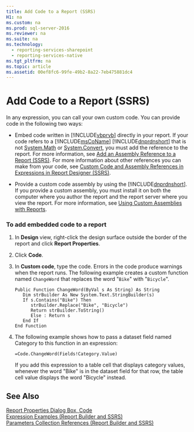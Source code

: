 ```yaml
---
title: Add Code to a Report (SSRS)
H1: na
ms.custom: na
ms.prod: sql-server-2016
ms.reviewer: na
ms.suite: na
ms.technology: 
  - reporting-services-sharepoint
  - reporting-services-native
ms.tgt_pltfrm: na
ms.topic: article
ms.assetid: 00ef8fc6-99fe-49b2-8a22-7eb475881dc4
---
```

# Add Code to a Report (SSRS)
  In any expression, you can call your own custom code. You can provide code in the following two ways:  
  
-   Embed code written in [!INCLUDE[vbprvb](../../Topics/TopicNameContainA/includes/vbprvb_md.md)] directly in your report. If your code refers to a [!INCLUDE[msCoName](../../Topics/TopicNameContainA/includes/msCoName_md.md)] [!INCLUDE[dnprdnshort](../../Topics/TopicNameContainA/includes/dnprdnshort_md.md)] that is not [System.Math](assetId:///T:System.Math) or [System.Convert](assetId:///T:System.Convert), you must add the reference to the report. For more information, see [Add an Assembly Reference to a Report &#40;SSRS&#41;](../../Topics/TopicNameContainA/Add-an-Assembly-Reference-to-a-Report--SSRS-.md). For more information about other references you can make from your code, see [Custom Code and Assembly References in Expressions in Report Designer &#40;SSRS&#41;](../../Topics/TopicNameNotContainA/Custom-Code-and-Assembly-References-in-Expressions-in-Report-Designer--SSRS-.md).  
  
-   Provide a custom code assembly by using the [!INCLUDE[dnprdnshort](../../Topics/TopicNameContainA/includes/dnprdnshort_md.md)]. If you provide a custom assembly, you must install it on both the computer where you author the report and the report server where you view the report. For more information, see [Using Custom Assemblies with Reports](../Topic/Using%20Custom%20Assemblies%20with%20Reports.md).  
  
### To add embedded code to a report  
  
1.  In **Design** view, right-click the design surface outside the border of the report and click **Report Properties**.  
  
2.  Click **Code**.  
  
3.  In **Custom code**, type the code. Errors in the code produce warnings when the report runs. The following example creates a custom function named `ChangeWord` that replaces the word "`Bike`" with "`Bicycle`".  
  
    ```  
    Public Function ChangeWord(ByVal s As String) As String  
       Dim strBuilder As New System.Text.StringBuilder(s)  
       If s.Contains("Bike") Then  
          strBuilder.Replace("Bike", "Bicycle")  
          Return strBuilder.ToString()  
          Else : Return s  
       End If  
    End Function  
    ```  
  
4.  The following example shows how to pass a dataset field named Category to this function in an expression:  
  
    ```  
    =Code.ChangeWord(Fields!Category.Value)  
    ```  
  
     If you add this expression to a table cell that displays category values, whenever the word "Bike" is in the dataset field for that row, the table cell value displays the word "Bicycle" instead.  
  
## See Also  
 [Report Properties Dialog Box, Code](../../Topics/TopicNameNotContainA/Report-Properties-Dialog-Box--Code.md)   
 [Expression Examples &#40;Report Builder and SSRS&#41;](../../Topics/TopicNameNotContainA/Expression-Examples--Report-Builder-and-SSRS-.md)   
 [Parameters Collection References &#40;Report Builder and SSRS&#41;](../../Topics/TopicNameNotContainA/Parameters-Collection-References--Report-Builder-and-SSRS-.md)  
  
  